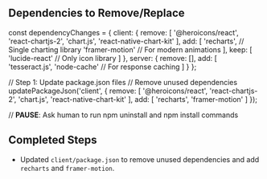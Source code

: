 ## Dependencies to Remove/Replace
const dependencyChanges = {
  client: {
    remove: [
      '@heroicons/react',
      'react-chartjs-2',
      'chart.js',
      'react-native-chart-kit'
    ],
    add: [
      'recharts',  // Single charting library
      'framer-motion' // For modern animations
    ],
    keep: [
      'lucide-react' // Only icon library
    ]
  },
  server: {
    remove: [],
    add: [
      'tesseract.js',
      'node-cache'  // For response caching
    ]
  }
};

// Step 1: Update package.json files
// Remove unused dependencies
updatePackageJson('client', {
  remove: [
    '@heroicons/react',
    'react-chartjs-2',
    'chart.js',
    'react-native-chart-kit'
  ],
  add: [
    'recharts',
    'framer-motion'
  ]
});

// **PAUSE**: Ask human to run npm uninstall and npm install commands

## Completed Steps
- Updated `client/package.json` to remove unused dependencies and add `recharts` and `framer-motion`.
